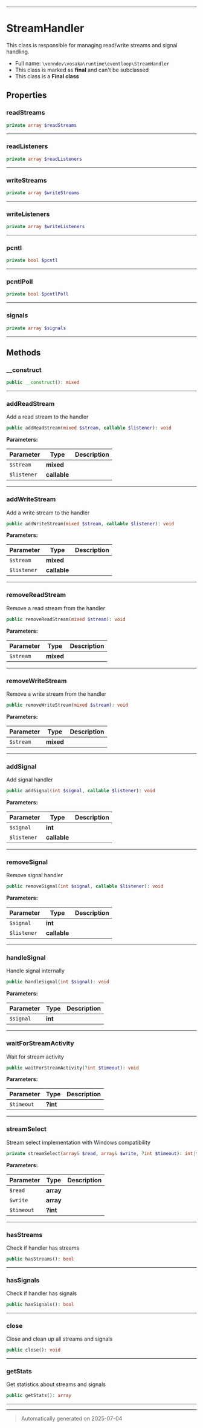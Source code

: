 ***

# StreamHandler

This class is responsible for managing read/write streams and signal handling.



* Full name: `\venndev\vosaka\runtime\eventloop\StreamHandler`
* This class is marked as **final** and can't be subclassed
* This class is a **Final class**



## Properties


### readStreams



```php
private array $readStreams
```






***

### readListeners



```php
private array $readListeners
```






***

### writeStreams



```php
private array $writeStreams
```






***

### writeListeners



```php
private array $writeListeners
```






***

### pcntl



```php
private bool $pcntl
```






***

### pcntlPoll



```php
private bool $pcntlPoll
```






***

### signals



```php
private array $signals
```






***

## Methods


### __construct



```php
public __construct(): mixed
```












***

### addReadStream

Add a read stream to the handler

```php
public addReadStream(mixed $stream, callable $listener): void
```








**Parameters:**

| Parameter | Type | Description |
|-----------|------|-------------|
| `$stream` | **mixed** |  |
| `$listener` | **callable** |  |





***

### addWriteStream

Add a write stream to the handler

```php
public addWriteStream(mixed $stream, callable $listener): void
```








**Parameters:**

| Parameter | Type | Description |
|-----------|------|-------------|
| `$stream` | **mixed** |  |
| `$listener` | **callable** |  |





***

### removeReadStream

Remove a read stream from the handler

```php
public removeReadStream(mixed $stream): void
```








**Parameters:**

| Parameter | Type | Description |
|-----------|------|-------------|
| `$stream` | **mixed** |  |





***

### removeWriteStream

Remove a write stream from the handler

```php
public removeWriteStream(mixed $stream): void
```








**Parameters:**

| Parameter | Type | Description |
|-----------|------|-------------|
| `$stream` | **mixed** |  |





***

### addSignal

Add signal handler

```php
public addSignal(int $signal, callable $listener): void
```








**Parameters:**

| Parameter | Type | Description |
|-----------|------|-------------|
| `$signal` | **int** |  |
| `$listener` | **callable** |  |





***

### removeSignal

Remove signal handler

```php
public removeSignal(int $signal, callable $listener): void
```








**Parameters:**

| Parameter | Type | Description |
|-----------|------|-------------|
| `$signal` | **int** |  |
| `$listener` | **callable** |  |





***

### handleSignal

Handle signal internally

```php
public handleSignal(int $signal): void
```








**Parameters:**

| Parameter | Type | Description |
|-----------|------|-------------|
| `$signal` | **int** |  |





***

### waitForStreamActivity

Wait for stream activity

```php
public waitForStreamActivity(?int $timeout): void
```








**Parameters:**

| Parameter | Type | Description |
|-----------|------|-------------|
| `$timeout` | **?int** |  |





***

### streamSelect

Stream select implementation with Windows compatibility

```php
private streamSelect(array& $read, array& $write, ?int $timeout): int|false
```








**Parameters:**

| Parameter | Type | Description |
|-----------|------|-------------|
| `$read` | **array** |  |
| `$write` | **array** |  |
| `$timeout` | **?int** |  |





***

### hasStreams

Check if handler has streams

```php
public hasStreams(): bool
```












***

### hasSignals

Check if handler has signals

```php
public hasSignals(): bool
```












***

### close

Close and clean up all streams and signals

```php
public close(): void
```












***

### getStats

Get statistics about streams and signals

```php
public getStats(): array
```












***


***
> Automatically generated on 2025-07-04
